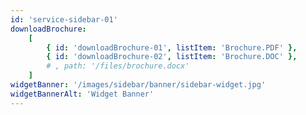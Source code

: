 ```yaml
---
id: 'service-sidebar-01'
downloadBrochure:
    [
        { id: 'downloadBrochure-01', listItem: 'Brochure.PDF' },
        { id: 'downloadBrochure-02', listItem: 'Brochure.DOC' },
        # , path: '/files/brochure.docx' 
    ]
widgetBanner: '/images/sidebar/banner/sidebar-widget.jpg'
widgetBannerAlt: 'Widget Banner'
---
```

